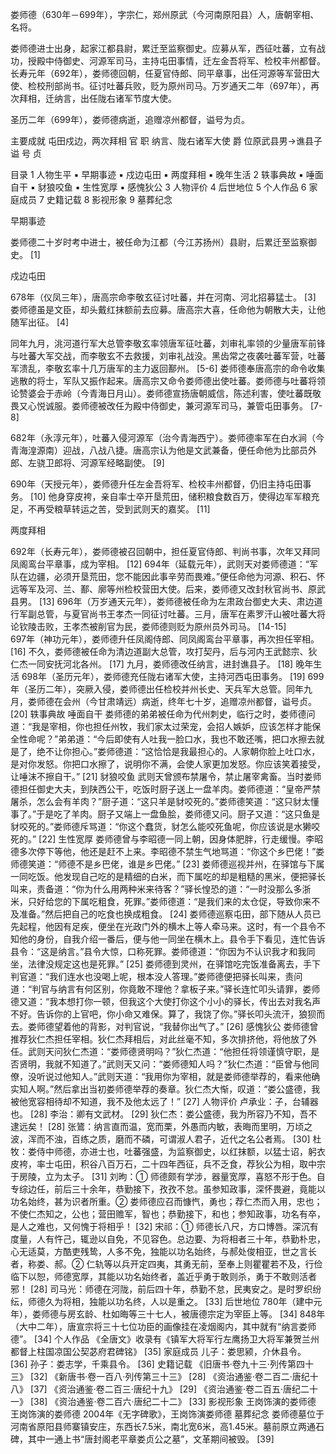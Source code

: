 娄师德（630年－699年），字宗仁，郑州原武（今河南原阳县）人，唐朝宰相、名将。

娄师德进士出身，起家江都县尉，累迁至监察御史。应募从军，西征吐蕃，立有战功，授殿中侍御史、河源军司马，主持屯田事情，迁左金吾将军、检校丰州都督。长寿元年（692年），娄师德回朝，任夏官侍郎、同平章事，出任河源等军营田大使、检校刑部尚书。征讨吐蕃兵败，贬为原州司马。万岁通天二年（697年），再次拜相，迁纳言，出任陇右诸军节度大使。

圣历二年（699年），娄师德病逝，追赠凉州都督，谥号为贞。

主要成就 屯田戍边，两次拜相 官    职 纳言、陇右诸军大使 
爵    位原武县男→谯县子 谥    号 贞

目录
1 人物生平
▪ 早期事迹
▪ 戍边屯田
▪ 两度拜相
▪ 晚年生活
2 轶事典故
▪ 唾面自干
▪ 豺狼咬鱼
▪ 生性宽厚
▪ 感愧狄公
3 人物评价
4 后世地位
5 个人作品
6 家庭成员
7 史籍记载
8 影视形象
9 墓葬纪念

早期事迹

娄师德二十岁时考中进士，被任命为江都（今江苏扬州）县尉，后累迁至监察御史。 [1] 

戍边屯田

678年（仪凤三年），唐高宗命李敬玄征讨吐蕃，并在河南、河北招募猛士。 [3]  娄师德虽是文臣，却头戴红抹额前去应募。唐高宗大喜，任命他为朝散大夫，让他随军出征。 [4] 

同年九月，洮河道行军大总管李敬玄率领唐军征吐蕃，刘审礼率领的少量唐军前锋与吐蕃大军交战，而李敬玄不去救援，刘审礼战没。黑齿常之夜袭吐蕃军营，吐蕃军溃乱，李敬玄率十几万唐军的主力返回鄯州。 [5-6]  娄师德奉唐高宗的命令收集逃散的将士，军队又振作起来。唐高宗又命令娄师德出使吐蕃。娄师德与吐蕃将领论赞婆会于赤岭（今青海日月山）。娄师德宣扬唐朝威信，陈述利害，使吐蕃既敬畏又心悦诚服。娄师德被改任为殿中侍御史，兼河源军司马，兼管屯田事务。 [7-8]  

682年（永淳元年），吐蕃入侵河源军（治今青海西宁）。娄师德率军在白水涧（今青海湟源南）迎战，八战八捷。唐高宗认为他是文武兼备，便任命他为比部员外郎、左骁卫郎将、河源军经略副使。 [9] 

690年（天授元年），娄师德升任左金吾将军、检校丰州都督，仍旧主持屯田事务。 [10]  他身穿皮袴，亲自率士卒开垦荒田，储积粮食数百万，使得边军军粮充足，不再受粮草转运之苦，受到武则天的嘉奖。 [11] 

两度拜相

692年（长寿元年），娄师德被召回朝中，担任夏官侍郎、判尚书事，次年又拜同凤阁鸾台平章事，成为宰相。 [12] 
694年（延载元年），武则天对娄师德道：“军队在边疆，必须开垦荒田，您不能因此事辛劳而畏难。”便任命他为河源、积石、怀远等军及河、兰、鄯、廓等州检校营田大使。后来，娄师德又改封秋官尚书、原武县男。 [13] 
696年（万岁通天元年），娄师德被任命为左肃政台御史大夫、肃边道行军副总管，与夏官尚书王孝杰一同征讨吐蕃。三月，唐军在素罗汗山被吐蕃大将论钦陵击败，王孝杰被削官为民，娄师德则贬为原州员外司马。 [14-15]  
697年（神功元年），娄师德升任凤阁侍郎、同凤阁鸾台平章事，再次担任宰相。 [16]  不久，娄师德被任命为清边道副大总管，攻打契丹，后与河内王武懿宗、狄仁杰一同安抚河北各州。 [17]  九月，娄师德改任纳言，进封谯县子。 [18] 
晚年生活
698年（圣历元年），娄师德充任陇右诸军大使，主持河西屯田事务。 [19] 
699年（圣历二年），突厥入侵，娄师德出任检校并州长史、天兵军大总管。同年九月，娄师德在会州（今甘肃靖远）病逝，终年七十岁，追赠凉州都督，谥号贞。 [20] 
轶事典故
唾面自干
娄师德的弟弟被任命为代州刺史，临行之时，娄师德问道：“我是宰相，你也担任州牧，我们家太过荣宠，会招人嫉妒，应该怎样才能保全性命呢？”弟弟道：“今后即使有人吐我一脸口水，我也不敢还嘴，把口水擦去就是了，绝不让你担心。”娄师德道：“这恰恰是我最担心的。人家朝你脸上吐口水，是对你发怒。你把口水擦了，说明你不满，会使人家更加发怒。你应该笑着接受，让唾沫不擦自干。” [21] 
豺狼咬鱼
武则天曾颁布禁屠令，禁止屠宰禽畜。当时娄师德担任御史大夫，到陕西公干，吃饭时厨子送上一盘羊肉。娄师德道：“皇帝严禁屠杀，怎么会有羊肉？”厨子道：“这只羊是豺咬死的。”娄师德笑道：“这只豺太懂事了。”于是吃了羊肉。厨子又端上一盘鱼脍，娄师德又问。厨子又道：“这只鱼是豺咬死的。”娄师德斥骂道：“你这个蠢货，豺怎么能咬死鱼呢，你应该说是水獭咬死的。” [22] 
生性宽厚
娄师德曾与李昭德一同上朝，因身体肥胖，行走缓慢。李昭德多次停下等他，他还是赶不上来。李昭德不禁生气地骂道：“你这个乡巴佬！”娄师德笑道：“师德不是乡巴佬，谁是乡巴佬。” [23] 
娄师德巡视并州，在驿馆与下属一同吃饭。他发现自己吃的是精细的白米，而下属吃的却是粗糙的黑米，便把驿长叫来，责备道：“你为什么用两种米来待客？”驿长惶恐的道：“一时没那么多浙米，只好给您的下属吃粗食，死罪。”娄师德道：“是我们来的太仓促，导致你来不及准备。”然后把自己的吃食也换成粗食。 [24] 
娄师德巡察屯田，部下随从人员已先起程，他因有足疾，便坐在光政门外的横木上等人牵马来。这时，有一个县令不知他的身份，自我介绍一番后，便与他一同坐在横木上。县令手下看见，连忙告诉县令：“这是纳言。”县令大惊，口称死罪。娄师德道：“你因为不认识我才和我同坐，法律没规定这也是死罪。” [25] 
娄师德到灵州，在驿馆吃完饭准备离去，手下判官道：“我们连水也没喝上呢，根本没人答理。”娄师德便把驿长叫来，责问道：“判官与纳言有何区别，你竟敢不理他？拿板子来。”驿长连忙叩头请罪，娄师德又道：“我本想打你一顿，但我这个大使打你这个小小的驿长，传出去对我名声不好。告诉你的上官吧，你小命又难保。算了，我饶了你。”驿长叩头流汗，狼狈而去。娄师德望着他的背影，对判官说，“我替你出气了。” [26] 
感愧狄公
娄师德曾推荐狄仁杰担任宰相。狄仁杰拜相后，对此丝毫不知，多次排挤他，将他放了外任。武则天问狄仁杰道：“娄师德贤明吗？”狄仁杰道：“他担任将领谨慎守职，是否贤明，我就不知道了。”武则天又问：“娄师德知人吗？”狄仁杰道：“臣曾与他同僚，没听说过他知人。”武则天道：“我用你为宰相，就是娄师德举荐的，看来他确实知人啊。”然后拿出当初娄师德举荐的奏章。狄仁杰大惭，叹道：“娄公盛德，我被他宽容相待却不知道，我不及他太远了！” [27] 
人物评价
卢承业：子，台辅器也。 [28] 
李治：卿有文武材。 [29] 
狄仁杰：娄公盛德，我为所容乃不知，吾不逮远矣！ [28] 
张鷟：纳言直而温，宽而栗，外愚而内敏，表晦而里明，万顷之波，浑而不浊，百练之质，磨而不磷，可谓淑人君子，近代之名公者焉。 [30] 
杜牧：娄侍中师德，亦进士也，吐蕃强盛，为监察御史，以红抹额，以猛士诏，躬衣皮袴，率士屯田，积谷八百万石，二十四年西征，兵不乏食，荐狄公为相，取中宗于房陵，立为太子。 [31] 
刘昫：① 师德颇有学涉，器量宽厚，喜怒不形于色。自专综边任，前后三十余年，恭勤接下，孜孜不怠。虽参知政事，深怀畏避，竟能以功名始终，甚为识者所重。② 娄师德应召而慷忾，勇也；荐仁杰而入用，忠也；不使仁杰知之，公也；营田赡军，智也；恭勤接下，和也；参知政事，功名有卒，是人之难也，又何愧于将相乎！ [32] 
宋祁：① 师德长八尺，方口博唇。深沉有度量，人有忤己，辄逊以自免，不见容色。总边要、为将相者三十年，恭勤朴忠，心无适莫，方酷吏残鸷，人多不免，独能以功名始终，与郝处俊相亚，世之言长者，称娄、郝。② 仁轨等以兵开定四夷，其勇无前，至奉上则瞿瞿若不及，行俭临下以恕，师德宽厚，其能以功名始终者，盖近乎勇于敢则杀，勇于不敢则活者邪！ [28] 
司马光：师德在河陇，前后四十年，恭勤不怠，民夷安之。是时罗织纷纭，师德久为将相，独能以功名终，人以是重之。 [33] 
后世地位
780年（建中元年），娄师德与房玄龄、杜如晦等三十七人，被唐德宗定为宰臣上等。 [34] 
848年（大中二年），唐宣宗将三十七位功臣的画像挂在凌烟阁内，其中就有“纳言娄师德”。 [34] 
个人作品
《全唐文》收录有《镇军大将军行左鹰扬卫大将军兼贺兰州都督上柱国凉国公契苾府君碑铭》 [35] 
家庭成员
儿子：娄思颍，介休县令。 [36] 
孙子：娄志学，千乘县令。 [36] 
史籍记载
《旧唐书·卷九十三·列传第四十三》 [32] 
《新唐书·卷一百八·列传第三十三》 [28] 
《资治通鉴·卷二百二·唐纪十八》 [37] 
《资治通鉴·卷二百三·唐纪十九》 [29] 
《资治通鉴·卷二百五·唐纪二十一》 [38] 
《资治通鉴·卷二百六·唐纪二十二》 [33] 
影视形象
王岗饰演的娄师德
王岗饰演的娄师德
2004年《无字碑歌》，王岗饰演娄师德
墓葬纪念
娄师德墓位于河南省原阳县师寨镇安庄，东西长7.5米，南北宽6米，高1.45米。墓前原立两通石碑，其中一通上书“唐封阁老平章娄贞公之墓”，文革期间被毁。 [39] 
